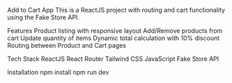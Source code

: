 Add to Cart App
This is a ReactJS project with routing and cart functionality using the Fake Store API.

Features
Product listing with responsive layout
Add/Remove products from cart
Update quantity of items
Dynamic total calculation with 10% discount
Routing between Product and Cart pages

Tech Stack
ReactJS
React Router
Tailwind CSS
JavaScript
Fake Store API

Installation
npm install
npm run dev
